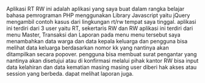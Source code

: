 Aplikasi RT RW ini adalah aplikasi yang saya buat dalam rangka belajar bahasa pemrograman PHP menggunakan Library Javascript yaitu jQuery 
mengambil contoh kasus dari lingkungan rt/rw tempat saya tinggal.
aplikasi ini terdiri dari 3 user yaitu RT, sekertaris RW dan RW
aplikasi ini terdiri dari menu Master, Transaksi dan Laporan
pada menu menu tersebut saya menambahkan data warga dan data kepala keluarga
dan pengguna bisa melihat data keluarga berdasarkan nomor kk yang nantinya akan ditampilkan secara popover.
pengguna bisa membuat surat pengantar yang nantinya akan disetujui atau di konfirmasi melalui pihak kantor RW
bisa input data kelahiran dan data kematian 
masing masing user diberi hak akses atau session yang berbeda.
dapat melihat laporan juga.
